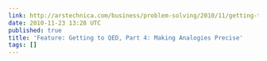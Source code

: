 ```yaml
---
link: http://arstechnica.com/business/problem-solving/2010/11/getting-to-qed-4.ars
date: 2010-11-23 13:28 UTC
published: true
title: 'Feature: Getting to QED, Part 4: Making Analogies Precise'
tags: []
---
```



